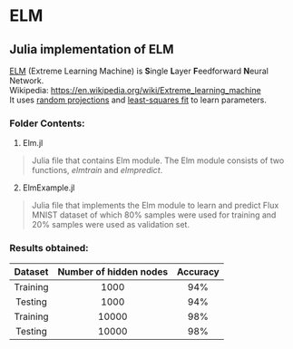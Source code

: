 # ELM  
## Julia implementation of ELM  
[ELM](http://www.ntu.edu.sg/home/egbhuang/) (Extreme Learning Machine) is **S**ingle **L**ayer **F**eedforward **N**eural Network.  
Wikipedia: https://en.wikipedia.org/wiki/Extreme_learning_machine  
It uses [random projections](https://en.wikipedia.org/wiki/Random_projection) and [least-squares fit](https://en.wikipedia.org/wiki/Least-squares_fit) to learn parameters.  

### Folder Contents:  
1. Elm.jl
> Julia file that contains Elm module. The Elm module consists of two functions, *elmtrain* and *elmpredict*.
2. ElmExample.jl
> Julia file that implements the Elm module to learn and predict Flux MNIST dataset of which 80% samples were used for training and 20% samples were used as validation set.  


### Results obtained:

| Dataset       |Number of hidden nodes | Accuracy      |
|:-------------:|:---------------------:|:-------------:|
| Training      | 1000                  |  94%          |
| Testing       | 1000                  |  94%          |
| Training      | 10000                 |  98%          |
| Testing       | 10000                 |  98%          |
